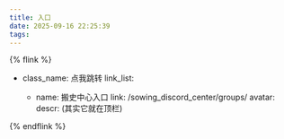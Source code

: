 ```yaml
---
title: 入口
date: 2025-09-16 22:25:39
tags:
---
```


{% flink %}

- class_name: 点我跳转
  link_list:

  - name: 搬史中心入口
    link: /sowing_discord_center/groups/
    avatar:
    descr: (其实它就在顶栏)

{% endflink %}
